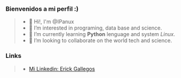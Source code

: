 ### Bienvenidos a mi perfil :)


> - 👋 Hi!, I'm @IPanux
> - 👀 I’m interested in programing, data base and science.
> - 🌱 I’m currently learning **Python** lenguage and system *Linux*.
> - 💞️ I’m looking to collaborate on the world tech and science.

### Links
> - [Mi Linkedin: Erick Gallegos](https://www.linkedin.com/in/erick-gallegos-ab3365212/)

<!---
IPanux/IPanux is a ✨ special ✨ repository because its `README.md` (this file) appears on your GitHub profile.
You can click the Preview link to take a look at your changes.
--->
